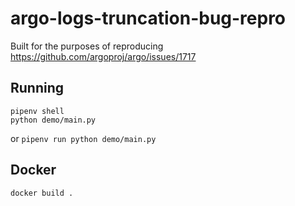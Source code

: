 # argo-logs-truncation-bug-repro
Built for the purposes of reproducing https://github.com/argoproj/argo/issues/1717

## Running

```
pipenv shell
python demo/main.py
```

or `pipenv run python demo/main.py`


## Docker

`docker build .`
